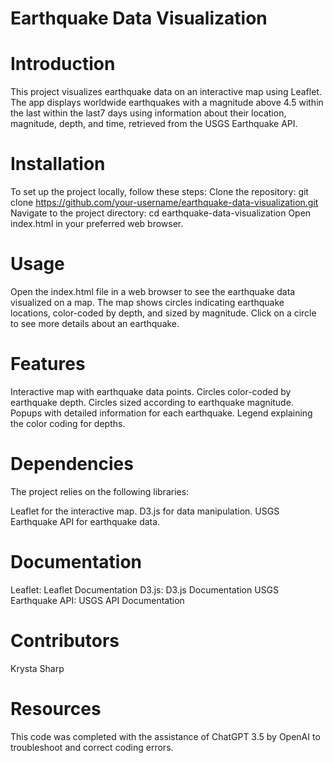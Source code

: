 # Earthquake Data Visualization

# Introduction
This project visualizes earthquake data on an interactive map using Leaflet. The app displays worldwide earthquakes with a magnitude above 4.5 within the last within the last7 days using information about their location, magnitude, depth, and time, retrieved from the USGS Earthquake API.

# Installation
To set up the project locally, follow these steps:
Clone the repository:
git clone https://github.com/your-username/earthquake-data-visualization.git
Navigate to the project directory:
cd earthquake-data-visualization
Open index.html in your preferred web browser.

# Usage
Open the index.html file in a web browser to see the earthquake data visualized on a map. The map shows circles indicating earthquake locations, color-coded by depth, and sized by magnitude. Click on a circle to see more details about an earthquake.

# Features
Interactive map with earthquake data points.
Circles color-coded by earthquake depth.
Circles sized according to earthquake magnitude.
Popups with detailed information for each earthquake.
Legend explaining the color coding for depths.

# Dependencies
The project relies on the following libraries:

Leaflet for the interactive map.
D3.js for data manipulation.
USGS Earthquake API for earthquake data.

# Documentation
Leaflet: Leaflet Documentation
D3.js: D3.js Documentation
USGS Earthquake API: USGS API Documentation

# Contributors
Krysta Sharp

# Resources
This code was completed with the assistance of ChatGPT 3.5 by OpenAI to troubleshoot and correct coding errors.

